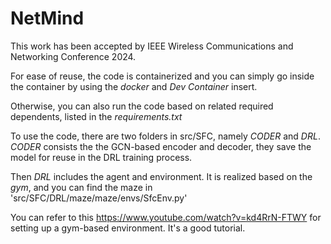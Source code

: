 # NetMind

This work has been accepted by IEEE Wireless Communications and Networking Conference 2024.

For ease of reuse, the code is containerized and you can simply go inside the container by using the *docker* and *Dev Container* insert.

Otherwise, you can also run the code based on related required dependents, listed in the *requirements.txt*

To use the code, there are two folders in src/SFC, namely *CODER* and *DRL*. *CODER* consists the the GCN-based encoder and decoder, they save the model for reuse in the DRL training process.

Then *DRL* includes the agent and environment. It is realized based on the *gym*, and you can find the maze in 'src/SFC/DRL/maze/maze/envs/SfcEnv.py'

You can refer to this https://www.youtube.com/watch?v=kd4RrN-FTWY for setting up a gym-based environment. It's a good tutorial.



